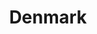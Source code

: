 ---
title: Denmark
indice: 0.42005129776628175
years:
- year: '1970'
  indice: 0.33310236832243373
- year: '1971'
  indice: 0.3403180693881336
- year: '1972'
  indice: 0.3428871659789525
- year: '1973'
  indice: 0.3439088761956749
- year: '1974'
  indice: 0.3463589899353313
- year: '1975'
  indice: 0.35071006152868495
- year: '1976'
  indice: 0.35738467550682573
- year: '1977'
  indice: 0.3573031093618673
- year: '1978'
  indice: 0.36405728166723234
- year: '1979'
  indice: 0.3704426780141485
- year: '1980'
  indice: 0.3674484202193525
- year: '1981'
  indice: 0.3709682207248544
- year: '1982'
  indice: 0.3707235101687738
- year: '1983'
  indice: 0.3714142470568607
- year: '1984'
  indice: 0.3670268176495367
- year: '1985'
  indice: 0.36567211504950686
- year: '1986'
  indice: 0.3667523312741103
- year: '1987'
  indice: 0.37309805783832317
- year: '1988'
  indice: 0.37969913333064337
- year: '1989'
  indice: 0.3831658693240955
- year: '1990'
  indice: 0.3839042192956322
- year: '1991'
  indice: 0.3861041541791899
- year: '1992'
  indice: 0.3869191241440291
- year: '1993'
  indice: 0.39557665278178733
- year: '1994'
  indice: 0.3948997213916896
- year: '1995'
  indice: 0.388830284604297
- year: '1996'
  indice: 0.38748786064110197
- year: '1997'
  indice: 0.3857756539393722
- year: '1998'
  indice: 0.3891697072003677
- year: '1999'
  indice: 0.3895952614014642
- year: '2000'
  indice: 0.38896198391119696
- year: '2001'
  indice: 0.39315506161057234
- year: '2002'
  indice: 0.3959887849950274
- year: '2003'
  indice: 0.40179352818383707
- year: '2004'
  indice: 0.4025604990371204
- year: '2005'
  indice: 0.40613287733713016
- year: '2006'
  indice: 0.4035017321066801
- year: '2007'
  indice: 0.40536546824793795
- year: '2008'
  indice: 0.41102785114759416
- year: '2009'
  indice: 0.43021065363329647
- year: '2010'
  indice: 0.42689740991041014
- year: '2011'
  indice: 0.42435013540223676
- year: '2012'
  indice: 0.4218079435942954
- year: '2013'
  indice: 0.42180187742547215
- year: '2014'
  indice: 0.42171683333939214
- year: '2015'
  indice: 0.42309531532770633
- year: '2016'
  indice: 0.42376867478840496
- year: '2017'
  indice: 0.42071776779643194
- year: '2018'
  indice: 0.42235502146187215
- year: '2019'
  indice: 0.4179951390210315
- year: '2020'
  indice: 0.42005129776628175
---